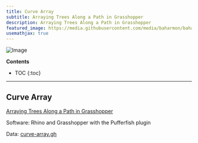 ```yaml
---
title: Curve Array
subtitle: Arraying Trees Along a Path in Grasshopper
description: Arraying Trees Along a Path in Grasshopper
featured_image: https://media.githubusercontent.com/media/baharmon/baharmon.github.io/master/images/grasshopper/
usemathjax: true
---
```


![Image](https://media.githubusercontent.com/media/baharmon/baharmon.github.io/master/images/grasshopper)

**Contents**
* TOC
{:toc}

---

## Curve Array

[<i class="fab fa-vimeo-v"></i>](https://vimeo.com/baharmon/curve-array)
[<i class="fab fa-youtube"></i>](https://youtu.be/KrLwjKwKZrc)
[<i class="fas fa-project-diagram"></i> ](https://github.com/baharmon/generative-design/raw/main/grasshopper/curve-array.gh)
[Arraying Trees Along a Path in Grasshopper](curve-array)

Software: Rhino and Grasshopper with the Pufferfish plugin

Data:
[curve-array.gh](https://github.com/baharmon/generative-design/raw/main/grasshopper/curve-array.gh)
